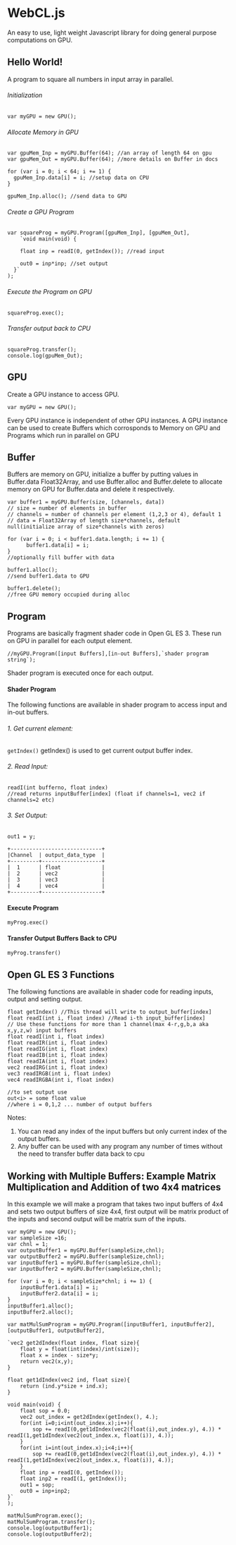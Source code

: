# WebCL.js
An easy to use, light weight Javascript library for doing general purpose computations on GPU.

## Hello World!
A program to square all numbers in input array in parallel.

###### Initialization
```
var myGPU = new GPU();
```
###### Allocate Memory in GPU
```
var gpuMem_Inp = myGPU.Buffer(64); //an array of length 64 on gpu
var gpuMem_Out = myGPU.Buffer(64); //more details on Buffer in docs

for (var i = 0; i < 64; i += 1) {
  gpuMem_Inp.data[i] = i; //setup data on CPU
}

gpuMem_Inp.alloc(); //send data to GPU
```
###### Create a GPU Program
```
var squareProg = myGPU.Program([gpuMem_Inp], [gpuMem_Out],
    `void main(void) {

    float inp = readI(0, getIndex()); //read input
    
    out0 = inp*inp; //set output
  }`
);
```
###### Execute the Program on GPU
```
squareProg.exec();
```
###### Transfer output back to CPU
```
squareProg.transfer();
console.log(gpuMem_Out);
```

## GPU
Create a GPU instance to access GPU.
```
var myGPU = new GPU();
```
Every GPU instance is independent of other GPU instances.
A GPU instance can be used to create Buffers which corrosponds to Memory on GPU and Programs which run in parallel on GPU

## Buffer
Buffers are memory on GPU, initialize a buffer by putting values in Buffer.data Float32Array, and use Buffer.alloc and Buffer.delete to allocate memory on GPU for Buffer.data and delete it respectively.
```
var buffer1 = myGPU.Buffer(size, [channels, data])
// size = number of elements in buffer
// channels = number of channels per element (1,2,3 or 4), default 1
// data = Float32Array of length size*channels, default null(initialize array of size*channels with zeros)

for (var i = 0; i < buffer1.data.length; i += 1) {
	  buffer1.data[i] = i;
}
//optionally fill buffer with data

buffer1.alloc();
//send buffer1.data to GPU

buffer1.delete();
//free GPU memory occupied during alloc
```

## Program
Programs are basically fragment shader code in Open GL ES 3. These run on GPU in parallel for each output element.
```
//myGPU.Program([input Buffers],[in-out Buffers],`shader program string`);
```
Shader program is executed once for each output.
#### Shader Program
The following functions are available in shader program to access input and in-out buffers.
###### 1. Get current element: 
```getIndex()```
getIndex() is used to get current output buffer index.
###### 2. Read Input:
```
readI(int bufferno, float index)
//read returns inputBuffer[index] (float if channels=1, vec2 if channels=2 etc)
```
###### 3. Set Output:
```out0 = x;
out1 = y;
```
```
+-----------------------------+
|Channel  | output_data_type  |
+---------+-------------------+
|  1      | float             |
|  2      | vec2              |
|  3      | vec3              |
|  4      | vec4              |
+---------+-------------------+
```
#### Execute Program
```
myProg.exec()
```

#### Transfer Output Buffers Back to CPU
```
myProg.transfer()
```
## Open GL ES 3 Functions
The following functions are available in shader code for reading inputs, output and setting output.
```
float getIndex() //This thread will write to output_buffer[index]
float readI(int i, float index)	//Read i-th input_buffer[index]
// Use these functions for more than 1 channel(max 4-r,g,b,a aka x,y,z,w) input buffers
float readI(int i, float index)
float readIR(int i, float index)
float readIG(int i, float index)
float readIB(int i, float index)
float readIA(int i, float index)
vec2 readIRG(int i, float index)
vec3 readIRGB(int i, float index)
vec4 readIRGBA(int i, float index)

//to set output use
out<i> = some float value
//where i = 0,1,2 ... number of output buffers
```
Notes:
1. You can read any index of the input buffers but only current index of the output buffers.
2. Any buffer can be used with any program any number of times without the need to transfer buffer data back to cpu

## Working with Multiple Buffers: Example Matrix Multiplication and Addition of two 4x4 matrices
In this example we will make a program that takes two input buffers of 4x4 and sets two output buffers of size 4x4, first output will be matrix product of the inputs and second output will be matrix sum of the inputs.
```
var myGPU = new GPU();
var sampleSize =16;
var chnl = 1;
var outputBuffer1 = myGPU.Buffer(sampleSize,chnl);
var outputBuffer2 = myGPU.Buffer(sampleSize,chnl);
var inputBuffer1 = myGPU.Buffer(sampleSize,chnl);
var inputBuffer2 = myGPU.Buffer(sampleSize,chnl);

for (var i = 0; i < sampleSize*chnl; i += 1) {
	inputBuffer1.data[i] = i;
	inputBuffer2.data[i] = i;
}
inputBuffer1.alloc();
inputBuffer2.alloc();

var matMulSumProgram = myGPU.Program([inputBuffer1, inputBuffer2], [outputBuffer1, outputBuffer2],

`vec2 get2dIndex(float index, float size){
	float y = float(int(index)/int(size));
	float x = index - size*y;
	return vec2(x,y);
}

float get1dIndex(vec2 ind, float size){
	return (ind.y*size + ind.x);
}

void main(void) {
	float sop = 0.0;
	vec2 out_index = get2dIndex(getIndex(), 4.);
	for(int i=0;i<int(out_index.x);i++){
		sop += readI(0,get1dIndex(vec2(float(i),out_index.y), 4.)) * readI(1,get1dIndex(vec2(out_index.x, float(i)), 4.));
	}
	for(int i=int(out_index.x);i<4;i++){
		sop += readI(0,get1dIndex(vec2(float(i),out_index.y), 4.)) * readI(1,get1dIndex(vec2(out_index.x, float(i)), 4.));
	}
	float inp = readI(0, getIndex());
	float inp2 = readI(1, getIndex());
	out1 = sop;
	out0 = inp+inp2;
}`
);

matMulSumProgram.exec();
matMulSumProgram.transfer();
console.log(outputBuffer1);
console.log(outputBuffer2);
```
